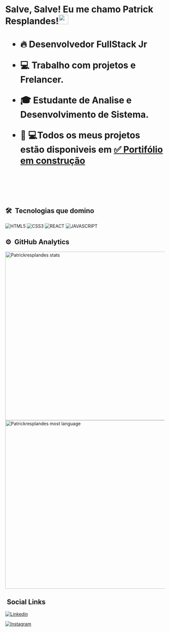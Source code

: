<h1> Salve, Salve! Eu me  chamo Patrick Resplandes!<img src="https://raw.githubusercontent.com/kaueMarques/kaueMarques/master/hi.gif" width="30px"> <h1>
  
  - 🔥 Desenvolvedor FullStack Jr 
  
  - 💻 Trabalho com projetos e Frelancer. 
  
  - 🎓 Estudante de Analise e Desenvolvimento de Sistema. 
  
  - 👨‍ 💻Todos os meus projetos estão disponiveis em [✅ Portifólio em construção]()
  
  <br><br>
  
  ## 🛠️ &nbsp;Tecnologias que domino
  
  <img align="center" alt="HTML5" src="https://img.shields.io/badge/HTML5-E34F26?style=for-the-badge&logo=html5&logoColor=white">
  
   <img align="center" alt="CSS3" src="https://img.shields.io/badge/CSS3-1572B6?style=for-the-badge&logo=css3&logoColor=white">
  
   <img align="center" alt="REACT" src="https://img.shields.io/badge/React-20232A?style=for-the-badge&logo=react&logoColor=61DAFB">
  
   <img align="center" alt="JAVASCRIPT" src="https://img.shields.io/badge/JavaScript-F7DF1E?style=for-the-badge&logo=javascript&logoColor=black">
  
  ## ⚙️ &nbsp;GitHub Analytics
  
  <p align="left">     
    <img width="530em" src="https://github-readme-stats.vercel.app/api?username=patrickresplandes&show_icons=true&theme=radical" alt="Patrickresplandes stats"/>
    <img width="530em" src="https://github-readme-stats.vercel.app/api/top-langs/?username=patrickresplandes&layout=compact" alt="Patrickresplandes most language"/>
  </p>
    
  ## &nbsp;Social Links
    
  [![Linkedin]( https://img.shields.io/badge/LinkedIn-0077B5?style=for-the-badge&logo=linkedin&logoColor=white)](https://www.linkedin.com/in/patrick-resplandes-736524193)
  
  [![Instagram](https://img.shields.io/badge/Instagram-E4405F?style=for-the-badge&logo=instagram&logoColor=white)](https://www.instagram.com/invites/contact/?i=h7xh1aw4f26y&utm_content=pyog8r)
  
    
  
